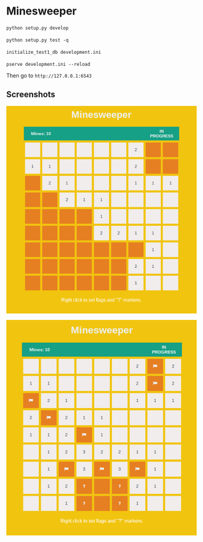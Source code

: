# Minesweeper


    python setup.py develop

    python setup.py test -q

    initialize_test1_db development.ini

    pserve development.ini --reload


Then go to `http://127.0.0.1:6543`


## Screenshots

![First screenshot of this minesweeper clone](/screenshots/minesweeper_clone_1.png?raw=true "Screenshot 1")

![Second screenshot of this minesweeper clone](/screenshots/minesweeper_clone_2.png?raw=true "Screenshot 2")
